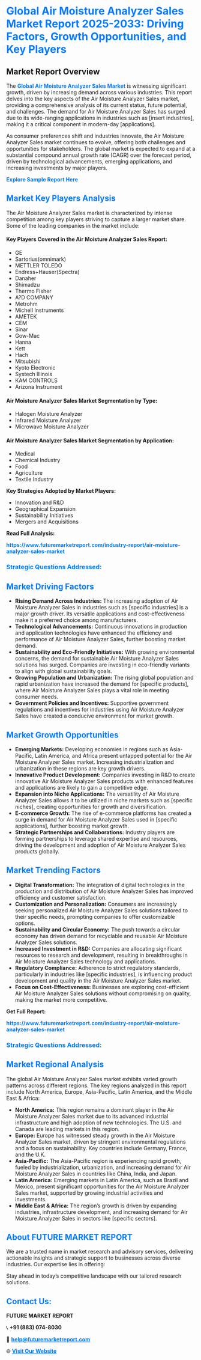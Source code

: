 <h1 style="color: #007BFF;">Global Air Moisture Analyzer Sales Market Report 2025-2033: Driving Factors, Growth Opportunities, and Key Players</h1>

<section id="overview">
<h2>Market Report Overview</h2>
<p>The <a href="https://www.futuremarketreport.com/industry-report/air-moisture-analyzer-sales-market" style="color: #007BFF; text-decoration: none;"><strong>Global Air Moisture Analyzer Sales Market</strong></a> is witnessing significant growth, driven by increasing demand across various industries. This report delves into the key aspects of the Air Moisture Analyzer Sales market, providing a comprehensive analysis of its current status, future potential, and challenges. The demand for Air Moisture Analyzer Sales has surged due to its wide-ranging applications in industries such as [insert industries], making it a critical component in modern-day [applications].</p>
<p>As consumer preferences shift and industries innovate, the Air Moisture Analyzer Sales market continues to evolve, offering both challenges and opportunities for stakeholders. The global market is expected to expand at a substantial compound annual growth rate (CAGR) over the forecast period, driven by technological advancements, emerging applications, and increasing investments by major players.</p>
</section>

<section id="overview">
<p><a href="https://www.futuremarketreport.com/request-sample/reportId=103289" style="color: #007BFF; text-decoration: none;"><strong>Explore Sample Report Here</strong></a></p>
</section>

<section id="key-players">
<h2 style="color: #007BFF;">Market Key Players Analysis</h2>
<p>The Air Moisture Analyzer Sales market is characterized by intense competition among key players striving to capture a larger market share. Some of the leading companies in the market include:</p>
<h4>Key Players Covered in the Air Moisture Analyzer Sales Report:</h4>
<ul><li>GE</li><li>Sartorius(omnimark)</li><li>METTLER TOLEDO</li><li>Endress+Hauser(Spectra)</li><li>Danaher</li><li>Shimadzu</li><li>Thermo Fisher</li><li>A?D COMPANY</li><li>Metrohm</li><li>Michell Instruments</li><li>AMETEK</li><li>CEM</li><li>Sinar</li><li>Gow-Mac</li><li>Hanna</li><li>Kett</li><li>Hach</li><li>Mitsubishi</li><li>Kyoto Electronic</li><li>Systech Illinois</li><li>KAM CONTROLS</li><li>Arizona Instrument</li></ul>
<h4>Air Moisture Analyzer Sales Market Segmentation by Type:</h4>
<ul><li>Halogen Moisture Analyzer</li><li>Infrared Moisture Analyzer</li><li>Microwave Moisture Analyzer</li></ul>

<h4>Air Moisture Analyzer Sales Market Segmentation by Application:</h4>
<ul><li>Medical</li><li>Chemical Industry</li><li>Food</li><li>Agriculture</li><li>Textile Industry</li></ul>
<p><strong>Key Strategies Adopted by Market Players:</strong></p>
<ul>
<li>Innovation and R&D</li>
<li>Geographical Expansion</li>
<li>Sustainability Initiatives</li>
<li>Mergers and Acquisitions</li>
</ul>
</section>

<section>
<p><strong>Read Full Analysis: </strong></p><a href="https://www.futuremarketreport.com/industry-report/air-moisture-analyzer-sales-market" style="color: #007BFF; text-decoration: none;"><strong>https://www.futuremarketreport.com/industry-report/air-moisture-analyzer-sales-market</strong></a>
<h3 style="color: #007BFF;">Strategic Questions Addressed:</h3>
</section>

<section id="driving-factors">
<h2 style="color: #007BFF;">Market Driving Factors</h2>
<ul>
<li><strong>Rising Demand Across Industries:</strong> The increasing adoption of Air Moisture Analyzer Sales in industries such as [specific industries] is a major growth driver. Its versatile applications and cost-effectiveness make it a preferred choice among manufacturers.</li>
<li><strong>Technological Advancements:</strong> Continuous innovations in production and application technologies have enhanced the efficiency and performance of Air Moisture Analyzer Sales, further boosting market demand.</li>
<li><strong>Sustainability and Eco-Friendly Initiatives:</strong> With growing environmental concerns, the demand for sustainable Air Moisture Analyzer Sales solutions has surged. Companies are investing in eco-friendly variants to align with global sustainability goals.</li>
<li><strong>Growing Population and Urbanization:</strong> The rising global population and rapid urbanization have increased the demand for [specific products], where Air Moisture Analyzer Sales plays a vital role in meeting consumer needs.</li>
<li><strong>Government Policies and Incentives:</strong> Supportive government regulations and incentives for industries using Air Moisture Analyzer Sales have created a conducive environment for market growth.</li>
</ul>
</section>

<section id="growth-opportunities">
<h2 style="color: #007BFF;">Market Growth Opportunities</h2>
<ul>
<li><strong>Emerging Markets:</strong> Developing economies in regions such as Asia-Pacific, Latin America, and Africa present untapped potential for the Air Moisture Analyzer Sales market. Increasing industrialization and urbanization in these regions are key growth drivers.</li>
<li><strong>Innovative Product Development:</strong> Companies investing in R&D to create innovative Air Moisture Analyzer Sales products with enhanced features and applications are likely to gain a competitive edge.</li>
<li><strong>Expansion into Niche Applications:</strong> The versatility of Air Moisture Analyzer Sales allows it to be utilized in niche markets such as [specific niches], creating opportunities for growth and diversification.</li>
<li><strong>E-commerce Growth:</strong> The rise of e-commerce platforms has created a surge in demand for Air Moisture Analyzer Sales used in [specific applications], further boosting market growth.</li>
<li><strong>Strategic Partnerships and Collaborations:</strong> Industry players are forming partnerships to leverage shared expertise and resources, driving the development and adoption of Air Moisture Analyzer Sales products globally.</li>
</ul>
</section>

<section id="trending-factors">
<h2 style="color: #007BFF;">Market Trending Factors</h2>
<ul>
<li><strong>Digital Transformation:</strong> The integration of digital technologies in the production and distribution of Air Moisture Analyzer Sales has improved efficiency and customer satisfaction.</li>
<li><strong>Customization and Personalization:</strong> Consumers are increasingly seeking personalized Air Moisture Analyzer Sales solutions tailored to their specific needs, prompting companies to offer customizable options.</li>
<li><strong>Sustainability and Circular Economy:</strong> The push towards a circular economy has driven demand for recyclable and reusable Air Moisture Analyzer Sales solutions.</li>
<li><strong>Increased Investment in R&D:</strong> Companies are allocating significant resources to research and development, resulting in breakthroughs in Air Moisture Analyzer Sales technology and applications.</li>
<li><strong>Regulatory Compliance:</strong> Adherence to strict regulatory standards, particularly in industries like [specific industries], is influencing product development and quality in the Air Moisture Analyzer Sales market.</li>
<li><strong>Focus on Cost-Effectiveness:</strong> Businesses are exploring cost-efficient Air Moisture Analyzer Sales solutions without compromising on quality, making the market more competitive.</li>
</ul>
</section>

<section>
<p><strong>Get Full Report: </strong></p><a href="https://www.futuremarketreport.com/industry-report/air-moisture-analyzer-sales-market" style="color: #007BFF; text-decoration: none;"><strong>https://www.futuremarketreport.com/industry-report/air-moisture-analyzer-sales-market</strong></a>
<h3 style="color: #007BFF;">Strategic Questions Addressed:</h3>
</section>


<section id="regional-analysis">
<h2 style="color: #007BFF;">Market Regional Analysis</h2>
<p>The global Air Moisture Analyzer Sales market exhibits varied growth patterns across different regions. The key regions analyzed in this report include North America, Europe, Asia-Pacific, Latin America, and the Middle East & Africa:</p>
<ul>
<li><strong>North America:</strong> This region remains a dominant player in the Air Moisture Analyzer Sales market due to its advanced industrial infrastructure and high adoption of new technologies. The U.S. and Canada are leading markets in this region.</li>
<li><strong>Europe:</strong> Europe has witnessed steady growth in the Air Moisture Analyzer Sales market, driven by stringent environmental regulations and a focus on sustainability. Key countries include Germany, France, and the U.K.</li>
<li><strong>Asia-Pacific:</strong> The Asia-Pacific region is experiencing rapid growth, fueled by industrialization, urbanization, and increasing demand for Air Moisture Analyzer Sales in countries like China, India, and Japan.</li>
<li><strong>Latin America:</strong> Emerging markets in Latin America, such as Brazil and Mexico, present significant opportunities for the Air Moisture Analyzer Sales market, supported by growing industrial activities and investments.</li>
<li><strong>Middle East & Africa:</strong> The region’s growth is driven by expanding industries, infrastructure development, and increasing demand for Air Moisture Analyzer Sales in sectors like [specific sectors].</li>
</ul>
</section>

<footer>
<h2 style="color: #007BFF;">About FUTURE MARKET REPORT</h2>
<p>We are a trusted name in market research and advisory services, delivering actionable insights and strategic support to businesses across diverse industries. Our expertise lies in offering:</p>

<p>Stay ahead in today’s competitive landscape with our tailored research solutions.</p>

<h2 style="color: #007BFF;">Contact Us:</h2>
<p><strong>FUTURE MARKET REPORT</strong></p>
<p>📞 <strong>+91 (883) 074-8030</strong></p>
<p>📧 <strong><a href="mailto:help@futuremarketreport.com" style="color: #007BFF;">help@futuremarketreport.com</a></strong></p>
<p>🌐 <strong><a href="https://www.futuremarketreport.com/" style="color: #007BFF;">Visit Our Website</a></strong></p>
</footer>